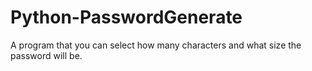 # Python-PasswordGenerate
A program that you can select how many characters and what size the password will be.
